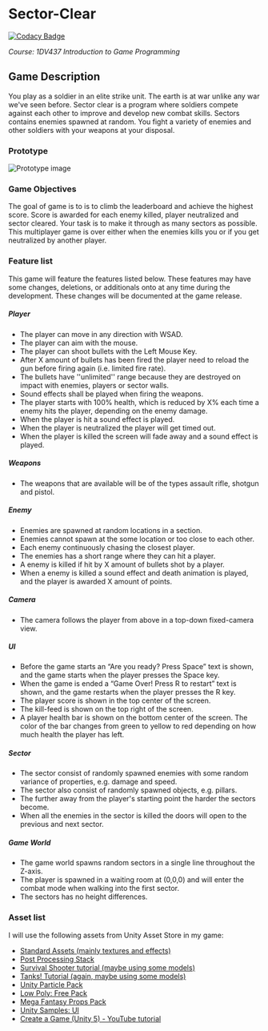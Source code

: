 # Sector-Clear

[![Codacy Badge](https://api.codacy.com/project/badge/Grade/df06bdca16ce4e24ab024fc3dc927b89)](https://www.codacy.com/app/dat14vwi/Sector-Clear?utm_source=github.com&utm_medium=referral&utm_content=VictorWinberg/Sector-Clear&utm_campaign=badger)

*Course: 1DV437 Introduction to Game Programming*
## Game Description
You play as a soldier in an elite strike unit. The earth is at war unlike any war we've seen before. Sector clear is a program where soldiers compete against each other to improve and develop new combat skills. Sectors contains enemies spawned at random. You fight a variety of enemies and other soldiers with your weapons at your disposal.

### Prototype
![Prototype image](https://writelatex.s3.amazonaws.com/tcyfphxkhxwf/uploads/603/13737516/1.png "Prototype image")

### Game Objectives
The goal of game is to is to climb the leaderboard and achieve the highest score. Score is awarded for each enemy killed, player neutralized and sector cleared. Your task is to make it through as many sectors as possible. This multiplayer game is over either when the enemies kills you or if you get neutralized by another player.

### Feature list
This game will feature the features listed below. These features may have some changes, deletions, or additionals onto at any time during the development. These changes will be documented at the game release.

##### Player
* The player can move in any direction with WSAD.
* The player can aim with the mouse.
* The player can shoot bullets with the Left Mouse Key.
* After X amount of bullets has been fired the player need to reload the gun before firing again (i.e. limited fire rate).
* The bullets have ''unlimited'' range because they are destroyed on impact with enemies, players or sector walls.
* Sound effects shall be played when firing the weapons.
* The player starts with 100% health, which is reduced by X% each time a enemy hits the player, depending on the enemy damage.
* When the player is hit a sound effect is played.
* When the player is neutralized the player will get timed out.
* When the player is killed the screen will fade away and a sound effect is played.

##### Weapons
* The weapons that are available will be of the types assault rifle, shotgun and pistol.

##### Enemy
* Enemies are spawned at random locations in a section.
* Enemies cannot spawn at the some location or too close to each other.
* Each enemy continuously chasing the closest player.
* The enemies has a short range where they can hit a player.
* A enemy is killed if hit by X amount of bullets shot by a player.
* When a enemy is killed a sound effect and death animation is played, and the player is awarded X amount of points.

##### Camera
* The camera follows the player from above in a top-down fixed-camera view.

##### UI
* Before the game starts an “Are you ready? Press Space” text is shown, and the game starts when the player presses the Space key.
* When the game is ended a “Game Over! Press R to restart” text is shown, and the game restarts when the player presses the R key.
* The player score is shown in the top center of the screen.
* The kill-feed is shown on the top right of the screen.
* A player health bar is shown on the bottom center of the screen. The color of the bar changes from green to yellow to red depending on how much health the player has left.

##### Sector
* The sector consist of randomly spawned enemies with some random variance of properties, e.g. damage and speed.
* The sector also consist of randomly spawned objects, e.g. pillars.
* The further away from the player's starting point the harder the sectors become.
* When all the enemies in the sector is killed the doors will open to the previous and next sector.

##### Game World
* The game world spawns random sectors in a single line throughout the Z-axis.
* The player is spawned in a waiting room at (0,0,0) and will enter the combat mode when walking into the first sector.
* The sectors has no height differences.

### Asset list
I will use the following assets from Unity Asset Store in my game:
* [Standard Assets (mainly textures and effects)](https://www.assetstore.unity3d.com/en/#!/content/32351)
* [Post Processing Stack](https://www.assetstore.unity3d.com/en/#!/content/83912)
* [Survival Shooter tutorial (maybe using some models)](https://www.assetstore.unity3d.com/en/#!/content/40756)
* [Tanks! Tutorial (again, maybe using some models)](https://www.assetstore.unity3d.com/en/#!/content/46209)
* [Unity Particle Pack](https://www.assetstore.unity3d.com/en/#!/content/73777)
* [Low Poly: Free Pack](https://www.assetstore.unity3d.com/en/#!/content/58821)
* [Mega Fantasy Props Pack](https://www.assetstore.unity3d.com/en/#!/content/87811)
* [Unity Samples: UI](https://www.assetstore.unity3d.com/en/#!/content/25468)
* [Create a Game (Unity 5) - YouTube tutorial](https://www.youtube.com/playlist?list=PLFt_AvWsXl0ctd4dgE1F8g3uec4zKNRV0)
